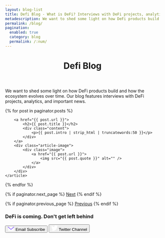 ```yaml
---
layout: blog-list
title: Defi Blog - What is DeFi? Interviews with DeFi projects, analytics, and important news
metadescription: We want to shed some light on how DeFi products build and how the ecosystem evolves over time. Our blog features interviews with DeFi projects, analytics, and important news.
permalink: /blog/
pagination:
  enabled: true
  category: blog
  permalink: /:num/  
---
```


<header>
<h1 class="align-center">De<span class="text-green">fi</span> <span class="text-orange">Blog</span></h1>
</header>
We want to shed some light on how DeFi products build and how the ecosystem evolves over time. Our blog features interviews with DeFi projects, analytics, and important news.

<section class="tiles">

{% for post in paginator.posts %}
	<article class="style{{ forloop.index | random_number: 0, 10 }}">



		<a href="{{ post.url }}">
			<h2>{{ post.title }}</h2>
			<div class="content">
				<p>{{ post.intro | strip_html | truncatewords:50 }}</p>
			</div>
		</a>
		<div class="article-image">
			<div class="image">
				<a href="{{ post.url }}">
					<img src="{{ post.quote }}" alt="" />
				</a>
			</div>
		</div>
	</article>
{% endfor %}

</section>

{% if paginator.next_page %}
  <a class="button" href="{{ paginator.next_page_path | prepend: site.baseurl }}">Next</a>
{% endif %}

  {% if paginator.previous_page %}
    <a class="button" href="{{ paginator.previous_page_path | prepend: site.baseurl }}">Previous</a>
  {% endif %}

<section id='coming_soon'>
	<h3>DeFi is coming. Don't get left behind</h3>
	<button>
		<svg width="22" height="14" viewBox="0 0 22 14" fill="none" xmlns="http://www.w3.org/2000/svg">
			<rect x="2" y="2" width="18" height="12" fill="white"/>
			<path d="M1 1L11 9.5L21 1" stroke="#8F68FC" stroke-width="2"/>
		</svg>
		Email Subscribe
	</button>
	<button>
		<svg width="21" height="18" viewBox="0 0 21 18" fill="none" xmlns="http://www.w3.org/2000/svg">
			<path fill-rule="evenodd" clip-rule="evenodd" d="M21 2.13078C20.2274 2.49219 19.397 2.73648 18.5255 2.84634C19.4149 2.28392 20.0982 1.39343 20.4199 0.332253C19.5873 0.853065 18.6653 1.23118 17.6839 1.43495C16.898 0.551806 15.7782 0 14.5391 0C12.1598 0 10.2307 2.03454 10.2307 4.54403C10.2307 4.90017 10.2688 5.24696 10.3422 5.57964C6.7616 5.39007 3.58695 3.58102 1.46198 0.831678C1.09104 1.50287 0.878597 2.28342 0.878597 3.11627C0.878597 4.69282 1.63925 6.08366 2.79532 6.89854C2.08901 6.8749 1.42475 6.67047 0.843824 6.33019C0.843428 6.34916 0.843428 6.36812 0.843428 6.38734C0.843428 8.58896 2.32862 10.4254 4.29952 10.8431C3.938 10.9469 3.5574 11.0025 3.16444 11.0025C2.88681 11.0025 2.61694 10.974 2.3538 10.921C2.9021 12.7262 4.49319 14.04 6.37854 14.0765C4.90397 15.2954 3.04634 16.0219 1.02767 16.0219C0.679939 16.0219 0.337039 16.0003 0 15.9584C1.90666 17.2477 4.17128 18 6.60437 18C14.5291 18 18.8627 11.0758 18.8627 5.07094C18.8627 4.87394 18.8585 4.67795 18.8502 4.48304C19.692 3.84234 20.4224 3.04199 21 2.13078Z" fill="white"></path>
		</svg>
		Twitter Channel
	</button>
</section>